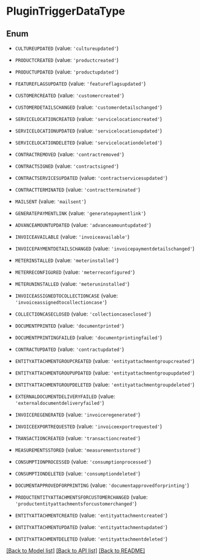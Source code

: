 # PluginTriggerDataType


## Enum

* `CULTUREUPDATED` (value: `'cultureupdated'`)

* `PRODUCTCREATED` (value: `'productcreated'`)

* `PRODUCTUPDATED` (value: `'productupdated'`)

* `FEATUREFLAGSUPDATED` (value: `'featureflagsupdated'`)

* `CUSTOMERCREATED` (value: `'customercreated'`)

* `CUSTOMERDETAILSCHANGED` (value: `'customerdetailschanged'`)

* `SERVICELOCATIONCREATED` (value: `'servicelocationcreated'`)

* `SERVICELOCATIONUPDATED` (value: `'servicelocationupdated'`)

* `SERVICELOCATIONDELETED` (value: `'servicelocationdeleted'`)

* `CONTRACTREMOVED` (value: `'contractremoved'`)

* `CONTRACTSIGNED` (value: `'contractsigned'`)

* `CONTRACTSERVICESUPDATED` (value: `'contractservicesupdated'`)

* `CONTRACTTERMINATED` (value: `'contractterminated'`)

* `MAILSENT` (value: `'mailsent'`)

* `GENERATEPAYMENTLINK` (value: `'generatepaymentlink'`)

* `ADVANCEAMOUNTUPDATED` (value: `'advanceamountupdated'`)

* `INVOICEAVAILABLE` (value: `'invoiceavailable'`)

* `INVOICEPAYMENTDETAILSCHANGED` (value: `'invoicepaymentdetailschanged'`)

* `METERINSTALLED` (value: `'meterinstalled'`)

* `METERRECONFIGURED` (value: `'meterreconfigured'`)

* `METERUNINSTALLED` (value: `'meteruninstalled'`)

* `INVOICEASSIGNEDTOCOLLECTIONCASE` (value: `'invoiceassignedtocollectioncase'`)

* `COLLECTIONCASECLOSED` (value: `'collectioncaseclosed'`)

* `DOCUMENTPRINTED` (value: `'documentprinted'`)

* `DOCUMENTPRINTINGFAILED` (value: `'documentprintingfailed'`)

* `CONTRACTUPDATED` (value: `'contractupdated'`)

* `ENTITYATTACHMENTGROUPCREATED` (value: `'entityattachmentgroupcreated'`)

* `ENTITYATTACHMENTGROUPUPDATED` (value: `'entityattachmentgroupupdated'`)

* `ENTITYATTACHMENTGROUPDELETED` (value: `'entityattachmentgroupdeleted'`)

* `EXTERNALDOCUMENTDELIVERYFAILED` (value: `'externaldocumentdeliveryfailed'`)

* `INVOICEREGENERATED` (value: `'invoiceregenerated'`)

* `INVOICEEXPORTREQUESTED` (value: `'invoiceexportrequested'`)

* `TRANSACTIONCREATED` (value: `'transactioncreated'`)

* `MEASUREMENTSSTORED` (value: `'measurementsstored'`)

* `CONSUMPTIONPROCESSED` (value: `'consumptionprocessed'`)

* `CONSUMPTIONDELETED` (value: `'consumptiondeleted'`)

* `DOCUMENTAPPROVEDFORPRINTING` (value: `'documentapprovedforprinting'`)

* `PRODUCTENTITYATTACHMENTSFORCUSTOMERCHANGED` (value: `'productentityattachmentsforcustomerchanged'`)

* `ENTITYATTACHMENTCREATED` (value: `'entityattachmentcreated'`)

* `ENTITYATTACHMENTUPDATED` (value: `'entityattachmentupdated'`)

* `ENTITYATTACHMENTDELETED` (value: `'entityattachmentdeleted'`)

[[Back to Model list]](../README.md#documentation-for-models) [[Back to API list]](../README.md#documentation-for-api-endpoints) [[Back to README]](../README.md)


